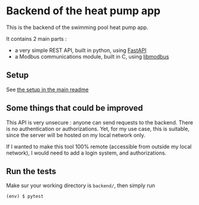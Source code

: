 # Backend of the heat pump app

This is the backend of the swimming pool heat pump app.

It contains 2 main parts :
 - a very simple REST API, built in python, using [FastAPI](https://github.com/tiangolo/fastapi)
 - a Modbus communications module, built in C, using [libmodbus](https://github.com/stephane/libmodbus/)


## Setup

See [the setup in the main readme](../README.md)

## Some things that could be improved

This API is very unsecure : anyone can send requests to the backend. There is no authentication or authorizations.
Yet, for my use case, this is suitable, since the server will be hosted on my local network only.

If I wanted to make this tool 100% remote (accessible from outside my local network), I would need to add
a login system, and authorizations.

## Run the tests

Make sur your working directory is ``backend/``, then simply run

```shell
(env) $ pytest
```
